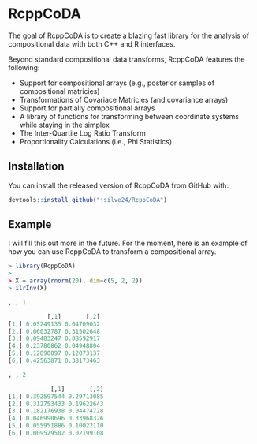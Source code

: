 # RcppCoDA

<!-- badges: start -->
<!-- badges: end -->

The goal of RcppCoDA is to create a blazing fast library for the analysis of 
compositional data with both C++ and R interfaces. 

Beyond standard compositional data transforms, RcppCoDA features the following:

* Support for compositional arrays (e.g., posterior samples of compositional matricies)
* Transformations of Covariace Matricies (and covariance arrays)
* Support for partially compositional arrays
* A library of functions for transforming between coordinate systems while staying in the simplex
* The Inter-Quartile Log Ratio Transform
* Proportionality Calculations (i.e., Phi Statistics)


## Installation

You can install the released version of RcppCoDA from GitHub with:

``` r
devtools::install_github("jsilve24/RcppCoDA")
```

## Example

I will fill this out more in the future. For the moment, here is an example
of how you can use RcppCoDA to transform a compositional array. 

``` r
> library(RcppCoDA)
>
> X = array(rnorm(20), dim=c(5, 2, 2))
> ilrInv(X)

, , 1

           [,1]       [,2]
[1,] 0.05249135 0.04709032
[2,] 0.06032787 0.31502648
[3,] 0.09483247 0.08592917
[4,] 0.23780862 0.04948804
[5,] 0.12890097 0.12073137
[6,] 0.42563871 0.38173463

, , 2

            [,1]       [,2]
[1,] 0.392597544 0.29713085
[2,] 0.312753433 0.19622643
[3,] 0.182176938 0.04474728
[4,] 0.046990696 0.33968326
[5,] 0.055951886 0.10022110
[6,] 0.009529502 0.02199108
```

